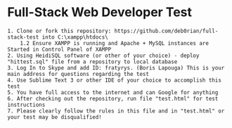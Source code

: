 # Full-Stack Web Developer Test

    1. Clone or fork this repository: https://github.com/deb0rian/full-stack-test into C:\xampp\htdocs\
        1.2 Ensure XAMPP is running and Apache + MySQL instances are Started in Control Panel of XAMPP
    2. Using HeidiSQL software (or other of your choice) - deploy "hittest.sql" file from a repository to local database
    3. Log In to Skype and add ID: fratyrys. (Boris Lapouga) This is your main address for questions regarding the test
    4. Use Sublime Text 3 or other IDE of your choice to accomplish this test
    5. You have full access to the internet and can Google for anything
    6. After checking out the repository, run file "test.html" for test instructions
    7. Please clearly follow the rules in this file and in "test.html" or your test may be disqualified!
